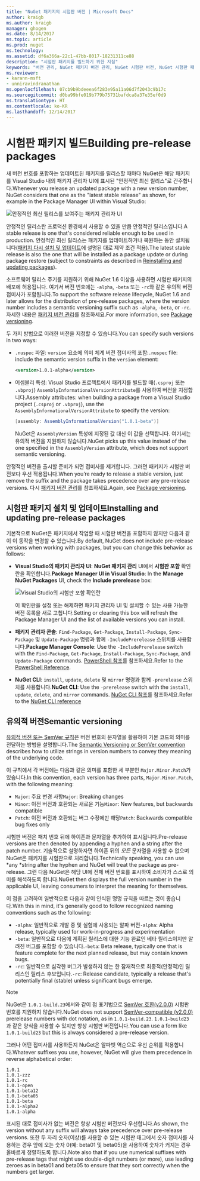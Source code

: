 ```yaml
---
title: "NuGet 패키지의 시험판 버전 | Microsoft Docs"
author: kraigb
ms.author: kraigb
manager: ghogen
ms.date: 8/14/2017
ms.topic: article
ms.prod: nuget
ms.technology: 
ms.assetid: df6a366a-22c1-47bb-8017-18231311ce88
description: "시험판 패키지를 빌드하기 위한 지침"
keywords: "버전 관리, NuGet 패키지 버전 관리, NuGet 시험판 버전, NuGet 시험판 패키지, 패키지 버전 미리 보기, RC 패키지 버전, 베타 패키지 버전, NuGet 유의적 버전"
ms.reviewer:
- karann-msft
- unniravindranathan
ms.openlocfilehash: 07cb9b9bdeeea6f283e95a11a06d7f2043c9b17c
ms.sourcegitcommit: d0ba99bfe019b779b75731bafdca8a37e35ef0d9
ms.translationtype: HT
ms.contentlocale: ko-KR
ms.lasthandoff: 12/14/2017
---
```

# <a name="building-pre-release-packages"></a><span data-ttu-id="0c6e8-104">시험판 패키지 빌드</span><span class="sxs-lookup"><span data-stu-id="0c6e8-104">Building pre-release packages</span></span>

<span data-ttu-id="0c6e8-105">새 버전 번호를 포함하는 업데이트된 패키지를 릴리스할 때마다 NuGet은 해당 패키지를 Visual Studio 내의 패키지 관리자 UI에 표시된 "안정적인 최신 릴리스"로 간주합니다.</span><span class="sxs-lookup"><span data-stu-id="0c6e8-105">Whenever you release an updated package with a new version number, NuGet considers that one as the "latest stable release" as shown, for example in the Package Manager UI within Visual Studio:</span></span>

![안정적인 최신 릴리스를 보여주는 패키지 관리자 UI](media/Prerelease_01-LatestStable.png)

<span data-ttu-id="0c6e8-107">안정적인 릴리스란 프로덕션 환경에서 사용할 수 있을 만큼 안정적인 릴리스입니다.</span><span class="sxs-lookup"><span data-stu-id="0c6e8-107">A stable release is one that's considered reliable enough to be used in production.</span></span> <span data-ttu-id="0c6e8-108">안정적인 최신 릴리스는 패키지를 업데이트하거나 복원하는 동안 설치됩니다([패키지 다시 설치 및 업데이트](../consume-packages/reinstalling-and-updating-packages.md)에 설명된 대로 제약 조건 적용).</span><span class="sxs-lookup"><span data-stu-id="0c6e8-108">The latest stable release is also the one that will be installed as a package update or during package restore (subject to constraints as described in [Reinstalling and updating packages](../consume-packages/reinstalling-and-updating-packages.md)).</span></span>

<span data-ttu-id="0c6e8-109">소프트웨어 릴리스 주기를 지원하기 위해 NuGet 1.6 이상을 사용하면 시험판 패키지의 배포에 허용됩니다. 여기서 버전 번호에는 `-alpha`, `-beta` 또는 `-rc`와 같은 유의적 버전 접미사가 포함됩니다.</span><span class="sxs-lookup"><span data-stu-id="0c6e8-109">To support the software release lifecycle, NuGet 1.6 and later allows for the distribution of pre-release packages, where the version number includes a semantic versioning suffix such as `-alpha`, `-beta`, or `-rc`.</span></span> <span data-ttu-id="0c6e8-110">자세한 내용은 [패키지 버전 관리](../reference/package-versioning.md#pre-release-versions)를 참조하세요.</span><span class="sxs-lookup"><span data-stu-id="0c6e8-110">For more information, see [Package versioning](../reference/package-versioning.md#pre-release-versions).</span></span>

<span data-ttu-id="0c6e8-111">두 가지 방법으로 이러한 버전을 지정할 수 있습니다.</span><span class="sxs-lookup"><span data-stu-id="0c6e8-111">You can specify such versions in two ways:</span></span>

- <span data-ttu-id="0c6e8-112">`.nuspec` 파일: `version` 요소에 의미 체계 버전 접미사의 포함:</span><span class="sxs-lookup"><span data-stu-id="0c6e8-112">`.nuspec` file: include the semantic version suffix in the `version` element:</span></span>

    ```xml
    <version>1.0.1-alpha</version>
    ```

- <span data-ttu-id="0c6e8-113">어셈블리 특성: Visual Studio 프로젝트에서 패키지를 빌드할 때(`.csproj` 또는 `.vbproj`) `AssemblyInformationalVersionAttribute`를 사용하여 버전을 지정합니다.</span><span class="sxs-lookup"><span data-stu-id="0c6e8-113">Assembly attributes: when building a package from a Visual Studio project (`.csproj` or `.vbproj`), use the `AssemblyInformationalVersionAttribute` to specify the version:</span></span>

    ```cs
    [assembly: AssemblyInformationalVersion("1.0.1-beta")]
    ```

    <span data-ttu-id="0c6e8-114">NuGet은 `AssemblyVersion` 특성에 지정된 값 대신 이 값을 선택합니다. 여기서는 유의적 버전을 지원하지 않습니다.</span><span class="sxs-lookup"><span data-stu-id="0c6e8-114">NuGet picks up this value instead of the one specified in the `AssemblyVersion` attribute, which does not support semantic versioning.</span></span>

<span data-ttu-id="0c6e8-115">안정적인 버전을 출시할 준비가 되면 접미사를 제거합니다. 그러면 패키지가 시험판 버전보다 우선 적용됩니다.</span><span class="sxs-lookup"><span data-stu-id="0c6e8-115">When you’re ready to release a stable version, just remove the suffix and the package takes precedence over any pre-release versions.</span></span> <span data-ttu-id="0c6e8-116">다시 [패키지 버전 관리](../reference/package-versioning.md#pre-release-versions)를 참조하세요.</span><span class="sxs-lookup"><span data-stu-id="0c6e8-116">Again, see [Package versioning](../reference/package-versioning.md#pre-release-versions).</span></span>


## <a name="installing-and-updating-pre-release-packages"></a><span data-ttu-id="0c6e8-117">시험판 패키지 설치 및 업데이트</span><span class="sxs-lookup"><span data-stu-id="0c6e8-117">Installing and updating pre-release packages</span></span>

<span data-ttu-id="0c6e8-118">기본적으로 NuGet은 패키지에서 작업할 때 시험판 버전을 포함하지 않지만 다음과 같이 이 동작을 변경할 수 있습니다.</span><span class="sxs-lookup"><span data-stu-id="0c6e8-118">By default, NuGet does not include pre-release versions when working with packages, but you can change this behavior as follows:</span></span>

- <span data-ttu-id="0c6e8-119">**Visual Studio의 패키지 관리자 UI**: **NuGet 패키지 관리** UI에서 **시험판 포함** 확인란을 확인합니다.</span><span class="sxs-lookup"><span data-stu-id="0c6e8-119">**Package Manager UI in Visual Studio**: In the **Manage NuGet Packages** UI, check the **Include prerelease** box:</span></span>

    ![Visual Studio의 시험판 포함 확인란](media/Prerelease_02-CheckPrerelease.png)

    <span data-ttu-id="0c6e8-121">이 확인란을 설정 또는 해제하면 패키지 관리자 UI 및 설치할 수 있는 사용 가능한 버전 목록을 새로 고칩니다.</span><span class="sxs-lookup"><span data-stu-id="0c6e8-121">Setting or clearing this box will refresh the Package Manager UI and the list of available versions you can install.</span></span>

- <span data-ttu-id="0c6e8-122">**패키지 관리자 콘솔**: `Find-Package`, `Get-Package`, `Install-Package`, `Sync-Package` 및 `Update-Package` 명령과 함께 `-IncludePrerelease` 스위치를 사용합니다.</span><span class="sxs-lookup"><span data-stu-id="0c6e8-122">**Package Manager Console**: Use the `-IncludePrerelease` switch with the `Find-Package`, `Get-Package`, `Install-Package`, `Sync-Package`, and `Update-Package` commands.</span></span> <span data-ttu-id="0c6e8-123">[PowerShell 참조](../tools/powershell-reference.md)를 참조하세요.</span><span class="sxs-lookup"><span data-stu-id="0c6e8-123">Refer to the [PowerShell Reference](../tools/powershell-reference.md).</span></span>

- <span data-ttu-id="0c6e8-124">**NuGet CLI**: `install`, `update`, `delete` 및 `mirror` 명령과 함께 `-prerelease` 스위치를 사용합니다.</span><span class="sxs-lookup"><span data-stu-id="0c6e8-124">**NuGet CLI**: Use the `-prerelease` switch with the `install`, `update`, `delete`, and `mirror` commands.</span></span> <span data-ttu-id="0c6e8-125">[NuGet CLI 참조](../tools/nuget-exe-cli-reference.md)를 참조하세요.</span><span class="sxs-lookup"><span data-stu-id="0c6e8-125">Refer to the [NuGet CLI reference](../tools/nuget-exe-cli-reference.md)</span></span>


## <a name="semantic-versioning"></a><span data-ttu-id="0c6e8-126">유의적 버전</span><span class="sxs-lookup"><span data-stu-id="0c6e8-126">Semantic versioning</span></span>

<span data-ttu-id="0c6e8-127">[유의적 버전 또는 SemVer 규칙](http://semver.org/spec/v1.0.0.html)은 버전 번호의 문자열을 활용하여 기본 코드의 의미를 전달하는 방법을 설명합니다.</span><span class="sxs-lookup"><span data-stu-id="0c6e8-127">The [Semantic Versioning or SemVer convention](http://semver.org/spec/v1.0.0.html) describes how to utilize strings in version numbers to convey they meaning of the underlying code.</span></span>

<span data-ttu-id="0c6e8-128">이 규칙에서 각 버전에는 다음과 같은 의미를 포함한 세 부분인 `Major.Minor.Patch`가 있습니다.</span><span class="sxs-lookup"><span data-stu-id="0c6e8-128">In this convention, each version has three parts, `Major.Minor.Patch`, with the following meaning:</span></span>

- <span data-ttu-id="0c6e8-129">`Major`: 주요 변경 사항</span><span class="sxs-lookup"><span data-stu-id="0c6e8-129">`Major`: Breaking changes</span></span>
- <span data-ttu-id="0c6e8-130">`Minor`: 이전 버전과 호환되는 새로운 기능</span><span class="sxs-lookup"><span data-stu-id="0c6e8-130">`Minor`: New features, but backwards compatible</span></span>
- <span data-ttu-id="0c6e8-131">`Patch`: 이전 버전과 호환되는 버그 수정에만 해당</span><span class="sxs-lookup"><span data-stu-id="0c6e8-131">`Patch`: Backwards compatible bug fixes only</span></span>

<span data-ttu-id="0c6e8-132">시험판 버전은 패치 번호 뒤에 하이픈과 문자열을 추가하여 표시됩니다.</span><span class="sxs-lookup"><span data-stu-id="0c6e8-132">Pre-release versions are then denoted by appending a hyphen and a string after the patch number.</span></span> <span data-ttu-id="0c6e8-133">기술적으로 설명하자면 하이픈 뒤의 *모든* 문자열을 사용할 수 없으며 NuGet은 패키지를 시험판으로 처리합니다.</span><span class="sxs-lookup"><span data-stu-id="0c6e8-133">Technically speaking, you can use *any *string after the hyphen and NuGet will treat the package as pre-release.</span></span> <span data-ttu-id="0c6e8-134">그런 다음 NuGet은 해당 UI에 전체 버전 번호를 표시하여 소비자가 스스로 의미를 해석하도록 합니다.</span><span class="sxs-lookup"><span data-stu-id="0c6e8-134">NuGet then displays the full version number in the applicable UI, leaving consumers to interpret the meaning for themselves.</span></span>

<span data-ttu-id="0c6e8-135">이 점을 고려하여 일반적으로 다음과 같이 인식된 명명 규칙을 따르는 것이 좋습니다.</span><span class="sxs-lookup"><span data-stu-id="0c6e8-135">With this in mind, it's generally good to follow recognized naming conventions such as the following:</span></span>

- <span data-ttu-id="0c6e8-136">`-alpha`: 일반적으로 개발 중 및 실험에 사용되는 알파 버전</span><span class="sxs-lookup"><span data-stu-id="0c6e8-136">`-alpha`: Alpha release, typically used for work-in-progress and experimentation</span></span>
- <span data-ttu-id="0c6e8-137">`-beta`: 일반적으로 다음에 계획된 릴리스에 대한 기능 완료인 베타 릴리스이지만 알려진 버그를 포함할 수 있습니다.</span><span class="sxs-lookup"><span data-stu-id="0c6e8-137">`-beta`: Beta release, typically one that is feature complete for the next planned release, but may contain known bugs.</span></span>
- <span data-ttu-id="0c6e8-138">`-rc`: 일반적으로 심각한 버그가 발생하지 않는 한 잠재적으로 최종적(안정적)인 릴리스인 릴리스 후보입니다.</span><span class="sxs-lookup"><span data-stu-id="0c6e8-138">`-rc`: Release candidate, typically a release that's potentially final (stable) unless significant bugs emerge.</span></span>

> [!Note]
> <span data-ttu-id="0c6e8-139">NuGet은 `1.0.1-build.23`에서와 같이 점 표기법으로 [SemVer 호환(v2.0.0)](http://semver.org/spec/v2.0.0.html) 시험판 번호를 지원하지 않습니다.</span><span class="sxs-lookup"><span data-stu-id="0c6e8-139">NuGet does not support [SemVer-compatible (v2.0.0)](http://semver.org/spec/v2.0.0.html) prerelease numbers with dot notation, as in `1.0.1-build.23`.</span></span> <span data-ttu-id="0c6e8-140">`1.0.1-build23`과 같은 양식을 사용할 수 있지만 항상 시험판 버전입니다.</span><span class="sxs-lookup"><span data-stu-id="0c6e8-140">You can use a form like `1.0.1-build23` but this is always considered a pre-release version.</span></span>

<span data-ttu-id="0c6e8-141">그러나 어떤 접미사를 사용하든지 NuGet은 알파벳 역순으로 우선 순위를 적용합니다.</span><span class="sxs-lookup"><span data-stu-id="0c6e8-141">Whatever suffixes you use, however, NuGet will give them precedence in reverse alphabetical order:</span></span>

```
1.0.1
1.0.1-zzz
1.0.1-rc
1.0.1-open
1.0.1-beta12
1.0.1-beta05
1.0.1-beta
1.0.1-alpha2
1.0.1-alpha
```

<span data-ttu-id="0c6e8-142">표시된 대로 접미사가 없는 버전은 항상 시험판 버전보다 우선합니다.</span><span class="sxs-lookup"><span data-stu-id="0c6e8-142">As shown, the version without any suffix will always take precedence over pre-release versions.</span></span> <span data-ttu-id="0c6e8-143">또한 두 자리 숫자(이상)를 사용할 수 있는 시험판 태그에서 숫자 접미사를 사용하는 경우 앞에 오는 숫자 0(예: beta01 및 beta05)을 사용하여 숫자가 커지는 경우 올바르게 정렬하도록 합니다.</span><span class="sxs-lookup"><span data-stu-id="0c6e8-143">Note also that if you use numerical suffixes with pre-release tags that might use double-digit numbers (or more), use leading zeroes as in beta01 and beta05 to ensure that they sort correctly when the numbers get larger.</span></span>
